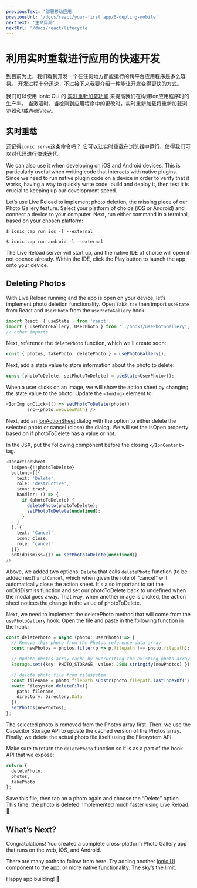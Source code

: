 ```yaml
---
previousText: '部署移动应用'
previousUrl: '/docs/react/your-first app/6-depling-mobile'
nextText: '生命周期'
nextUrl: '/docs/react/lifecycle'
---
```


# 利用实时重载进行应用的快速开发

到目前为止，我们看到开发一个在任何地方都能运行的跨平台应用程序是多么容易。 开发过程十分迅速，不过接下来我要介绍一种能让开发变得更快的方式。

我们可以使用 Ionic CLI 的 [实时重新加载功能](https://ionicframework.com/docs/cli/livereload) 来提高我们在构建Ion应用程序时的生产率。 当激活时，当检测到应用程序中的更改时，实时重新加载将重新加载浏览器和/或WebView。

## 实时重载

还记得`ionic serve`这条命令吗？ 它可以让实时重载在浏览器中运行，使得我们可以对代码进行快速迭代。

We can also use it when developing on iOS and Android devices. This is particularly useful when writing code that interacts with native plugins. Since we need to run native plugin code on a device in order to verify that it works, having a way to quickly write code, build and deploy it, then test it is crucial to keeping up our development speed.

Let’s use Live Reload to implement photo deletion, the missing piece of our Photo Gallery feature. Select your platform of choice (iOS or Android) and connect a device to your computer. Next, run either command in a terminal, based on your chosen platform:

```shell
$ ionic cap run ios -l --external

$ ionic cap run android -l --external
```

The Live Reload server will start up, and the native IDE of choice will open if not opened already. Within the IDE, click the Play button to launch the app onto your device.

## Deleting Photos

With Live Reload running and the app is open on your device, let’s implement photo deletion functionality. Open `Tab2.tsx` then import `useState` from React and `UserPhoto` from the `usePhotoGallery` hook:

```typescript
import React, { useState } from 'react';
import { usePhotoGallery, UserPhoto } from '../hooks/usePhotoGallery';
// other imports
```

Next, reference the `deletePhoto` function, which we'll create soon:

```typescript
const { photos, takePhoto, deletePhoto } = usePhotoGallery();
```

Next, add a state value to store information about the photo to delete:

```typescript
const [photoToDelete, setPhotoToDelete] = useState<UserPhoto>();
```

When a user clicks on an image, we will show the action sheet by changing the state value to the photo. Update the `<IonImg>` element to:

```typescript
<IonImg onClick={() => setPhotoToDelete(photo)}
        src={photo.webviewPath} />
```

Next, add an [IonActionSheet](https://ionicframework.com/docs/api/action-sheet) dialog with the option to either delete the selected photo or cancel (close) the dialog. We will set the isOpen property based on if photoToDelete has a value or not.

In the JSX, put the following component before the closing `</IonContent>` tag.

```typescript
<IonActionSheet
  isOpen={!!photoToDelete}
  buttons={[{
    text: 'Delete',
    role: 'destructive',
    icon: trash,
    handler: () => {
      if (photoToDelete) {
        deletePhoto(photoToDelete);
        setPhotoToDelete(undefined);
      }
    }
  }, {
    text: 'Cancel',
    icon: close,
    role: 'cancel'
  }]}
  onDidDismiss={() => setPhotoToDelete(undefined)}
/>
```

Above, we added two options: `Delete` that calls `deletePhoto` function (to be added next) and `Cancel`, which when given the role of “cancel” will automatically close the action sheet. It's also important to set the onDidDismiss function and set our photoToDelete back to undefined when the modal goes away. That way, when another image is clicked, the action sheet notices the change in the value of photoToDelete.

Next, we need to implement the deletePhoto method that will come from the `usePhotoGallery` hook. Open the file and paste in the following function in the hook:

```typescript
const deletePhoto = async (photo: UserPhoto) => {
  // Remove this photo from the Photos reference data array
  const newPhotos = photos.filter(p => p.filepath !== photo.filepath);

  // Update photos array cache by overwriting the existing photo array
  Storage.set({key: PHOTO_STORAGE, value: JSON.stringify(newPhotos) });

  // delete photo file from filesystem
  const filename = photo.filepath.substr(photo.filepath.lastIndexOf('/') + 1);
  await Filesystem.deleteFile({
    path: filename,
    directory: Directory.Data
  });
  setPhotos(newPhotos);
};
```

The selected photo is removed from the Photos array first. Then, we use the Capacitor Storage API to update the cached version of the Photos array. Finally, we delete the actual photo file itself using the Filesystem API.

Make sure to return the `deletePhoto` function so it is as a part of the hook API that we expose:

```typescript
return {
  deletePhoto,
  photos,
  takePhoto
};
```

Save this file, then tap on a photo again and choose the “Delete” option. This time, the photo is deleted! Implemented much faster using Live Reload. 💪

## What’s Next?

Congratulations! You created a complete cross-platform Photo Gallery app that runs on the web, iOS, and Android.

There are many paths to follow from here. Try adding another [Ionic UI component](https://ionicframework.com/docs/components) to the app, or more [native functionality](https://capacitor.ionicframework.com/docs/apis). The sky’s the limit.

Happy app building! 💙
